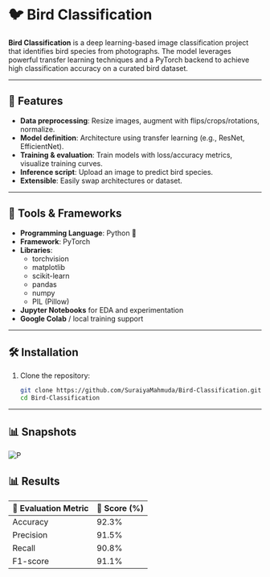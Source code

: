 # 🐦 Bird Classification


**Bird Classification** is a deep learning-based image classification project that identifies bird species from photographs. The model leverages powerful transfer learning techniques and a PyTorch backend to achieve high classification accuracy on a curated bird dataset.

---

## 🚀 Features

- **Data preprocessing**: Resize images, augment with flips/crops/rotations, normalize.
- **Model definition**: Architecture using transfer learning (e.g., ResNet, EfficientNet).
- **Training & evaluation**: Train models with loss/accuracy metrics, visualize training curves.
- **Inference script**: Upload an image to predict bird species.
- **Extensible**: Easily swap architectures or dataset.

---

## 🧰 Tools & Frameworks

- **Programming Language**: Python 🐍  
- **Framework**: PyTorch  
- **Libraries**:
  - torchvision
  - matplotlib
  - scikit-learn
  - pandas
  - numpy
  - PIL (Pillow)
- **Jupyter Notebooks** for EDA and experimentation
- **Google Colab** / local training support

---

## 🛠️ Installation

1. Clone the repository:
   ```bash
   git clone https://github.com/SuraiyaMahmuda/Bird-Classification.git
   cd Bird-Classification

---

## 📊 Snapshots

![P](m1.png)


## 📊 Results

|        🧪 Evaluation Metric         |          🔢 Score (%)           |
|---------------------------------|------------------------------|
| Accuracy                        | 92.3%                        |
| Precision                       | 91.5%                        |
| Recall                          | 90.8%                        |
| F1-score                        | 91.1%                        |

